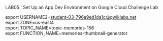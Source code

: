 LAB05 : Set Up an App Dev Environment on Google Cloud Challenge Lab

export USERNAME2=student-03-796a9ed1da1c@qwiklabs.net  
export ZONE=us-east4  
export TOPIC_NAME=topic-memories-156  
export FUNCTION_NAME=memories-thumbnail-generator  



